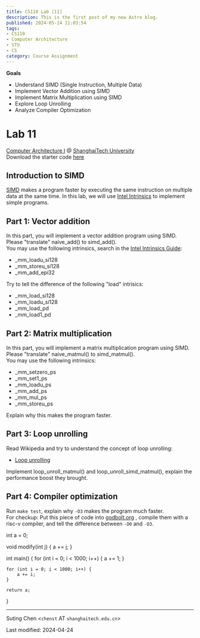 ```yaml
---
title: CS110 Lab [11]
description: This is the first post of my new Astro blog.
published: 2024-05-14 11:03:54
tags:
- CS110
- Computer Architecture
- STU
- CS
category: Course Assignment
---
```



**Goals**
- Understand SIMD (Single Instruction, Multiple Data)
- Implement Vector Addition using SIMD
- Implement Matrix Multiplication using SIMD
- Explore Loop Unrolling
- Analyze Compiler Optimization

<!--more-->

# Lab 11

[Computer Architecture I](https://toast-lab.sist.shanghaitech.edu.cn/courses/CS110@ShanghaiTech/Spring-2024/index.html) @ [ShanghaiTech University](https://www.shanghaitech.edu.cn/)  
Download the starter code [here](https://toast-lab.sist.shanghaitech.edu.cn/courses/CS110@ShanghaiTech/Spring-2024/labs/Lab11/lab11.tar)

## Introduction to SIMD

[SIMD](https://en.wikipedia.org/wiki/Single_instruction,_multiple_data) makes a program faster by executing the same instruction on multiple data at the same time. In this lab, we will use [Intel Intrinsics](https://www.intel.com/content/www/us/en/docs/intrinsics-guide/index.html) to implement simple programs.

## Part 1: Vector addition

In this part, you will implement a vector addition program using SIMD. Please "translate" naive_add() to simd_add().  
You may use the following intrinsics, search in the [Intel Intrinsics Guide](https://www.intel.com/content/www/us/en/docs/intrinsics-guide/index.html):

- _mm_loadu_si128
- _mm_storeu_si128
- _mm_add_epi32

Try to tell the difference of the following "load" intrisics:

- _mm_load_si128
- _mm_loadu_si128
- _mm_load_pd
- _mm_load1_pd

## Part 2: Matrix multiplication

In this part, you will implement a matrix multiplication program using SIMD. Please "translate" naive_matmul() to simd_matmul().  
You may use the following intrinsics:

- _mm_setzero_ps
- _mm_set1_ps
- _mm_loadu_ps
- _mm_add_ps
- _mm_mul_ps
- _mm_storeu_ps

Explain why this makes the program faster.

## Part 3: Loop unrolling

Read Wikipedia and try to understand the concept of loop unrolling:

- [Loop unrolling](https://en.wikipedia.org/wiki/Loop_unrolling)

Implement loop_unroll_matmul() and loop_unroll_simd_matmul(), explain the performance boost they brought.

## Part 4: Compiler optimization

Run `make test`, explain why `-O3` makes the program much faster.  
For checkup: Put this piece of code into [godbolt.org](https://godbolt.org/) , compile them with a risc-v compiler, and tell the difference between `-O0` and `-O3`.  

int a = 0;

void modify(int j) {
    a += j;
}


int main() {
    for (int i = 0; i < 1000; i++) {
        a += 1;
    }

    for (int i = 0; i < 1000; i++) {
        a += i;
    }

    return a;
}

---

Suting Chen <`chenst` AT `shanghaitech.edu.cn`>  

  
Last modified: 2024-04-24